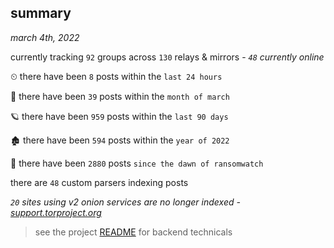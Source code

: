 
## summary
_march 4th, 2022_

currently tracking `92` groups across `130` relays & mirrors - _`48` currently online_

⏲ there have been `8` posts within the `last 24 hours`

🦈 there have been `39` posts within the `month of march`

🪐 there have been `959` posts within the `last 90 days`

🏚 there have been `594` posts within the `year of 2022`

🦕 there have been `2880` posts `since the dawn of ransomwatch`

there are `48` custom parsers indexing posts

_`20` sites using v2 onion services are no longer indexed - [support.torproject.org](https://support.torproject.org/onionservices/v2-deprecation/)_

> see the project [README](https://github.com/thetanz/ransomwatch#ransomwatch--) for backend technicals
